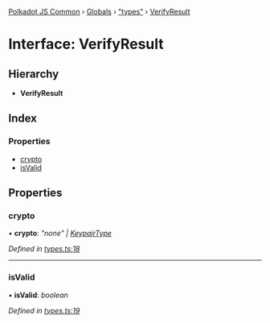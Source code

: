 [Polkadot JS Common](../README.md) › [Globals](../globals.md) › ["types"](../modules/_types_.md) › [VerifyResult](_types_.verifyresult.md)

# Interface: VerifyResult

## Hierarchy

* **VerifyResult**

## Index

### Properties

* [crypto](_types_.verifyresult.md#crypto)
* [isValid](_types_.verifyresult.md#isvalid)

## Properties

###  crypto

• **crypto**: *"none" | [KeypairType](../modules/_types_.md#keypairtype)*

*Defined in [types.ts:18](https://github.com/polkadot-js/common/blob/60a9866a/packages/util-crypto/src/types.ts#L18)*

___

###  isValid

• **isValid**: *boolean*

*Defined in [types.ts:19](https://github.com/polkadot-js/common/blob/60a9866a/packages/util-crypto/src/types.ts#L19)*
